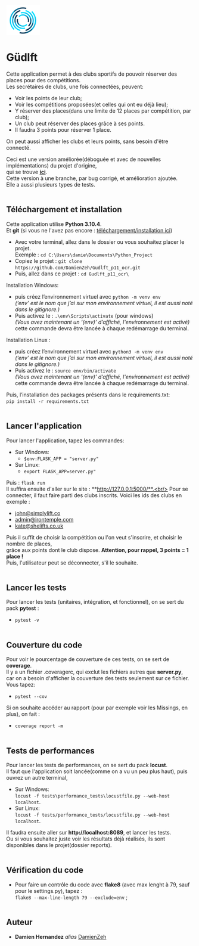 ![Alt text](https://github.com/DamienZeh/Gudlft_p11_ocr/blob/cleaning_and_finalization/logo/logo.png)<br>

# Güdlft

Cette application permet à des clubs sportifs de pouvoir réserver des places pour des compétitions.<br> Les secrétaires de clubs, une fois connectées, peuvent:<br>
- Voir les points de leur club;
- Voir les compétitions proposées(et celles qui ont eu déjà lieu);
- Y réserver des places(dans une limite de 12 places par compétition, par club);
- Un club peut réserver des places grâce à ses points.
- Il faudra 3 points pour réserver 1 place.

On peut aussi afficher les clubs et leurs points, sans besoin d'être connecté.<br>

Ceci est une version améliorée(déboguée et avec de nouvelles implémentations) du projet d'origine, <br>
qui se trouve [**ici**](https://github.com/OpenClassrooms-Student-Center/Python_Testing).<br>
Cette version à une branche, par bug corrigé, et amélioration ajoutée.<br>
Elle a aussi plusieurs types de tests.<br><br>





## Téléchargement et installation 

Cette application utilise **Python 3.10.4**.<br>
Et **git** (si vous ne l'avez pas encore : [téléchargement/installation ici](https://git-scm.com/book/fr/v2/D%C3%A9marrage-rapide-Installation-de-Git))<br>
- Avec votre terminal, allez dans le dossier ou vous souhaitez placer le projet.<br/> 
Exemple : ``cd C:\Users\damie\Documents\Python_Project``
- Copiez le projet : ``git clone https://github.com/DamienZeh/Gudlft_p11_ocr.git``
- Puis, allez dans ce projet : ``cd Gudlft_p11_ocr\``<br/> 

Installation Windows:
- puis créez l’environnement virtuel avec  ``python -m venv env``<br/>
	_(‘env’ est le nom que j’ai sur mon environnement virtuel, il est aussi noté dans le gitignore.)_
- Puis activez le : ``.\env\Scripts\activate`` (pour windows)<br/>
	_(Vous avez maintenant un ‘(env)’ d’affiché, l'environnement est activé)_<br>
cette commande devra être lancée à chaque redémarrage du terminal.<br>

Installation Linux :
- puis créez l’environnement virtuel avec ``python3 -m venv env`` <br/>
	_(‘env’ est le nom que j’ai sur mon environnement virtuel, il est aussi noté dans le gitignore.)_
- Puis activez le : ``source env/bin/activate`` <br/>
	_(Vous avez maintenant un ‘(env)’ d’affiché, l'environnement est activé)_<br>
cette commande devra être lancée à chaque redémarrage du terminal.

Puis, l’installation  des packages présents dans le requirements.txt:<br> ``pip install -r requirements.txt``
<br/><br>


## Lancer l'application
Pour lancer l'application, tapez les commandes:<br/>
- Sur Windows:
	- ``$env:FLASK_APP = "server.py" ``<br/>
- Sur Linux:
	- ``export FLASK_APP=server.py" ``<br/>

Puis :  ``flask run ``<br/>
Il suffira ensuite d'aller sur le site : **http://127.0.0.1:5000/**.<br/>
Pour se connecter, il faut faire parti des clubs inscrits. Voici les ids des clubs en exemple :<br/>
- john@simplylift.co
- admin@irontemple.com
- kate@shelifts.co.uk

Puis il suffit de choisir la compétition ou l'on veut s'inscrire, et choisir le nombre de places,<br/>
grâce aux points dont le club dispose. **Attention, pour rappel, 3 points = 1 place !**<br/>
Puis, l'utilisateur peut se déconnecter, s'il le souhaite.
<br/><br/>


## Lancer les tests
Pour lancer les tests (unitaires, intégration, et fonctionnel), on se sert du pack **pytest** : <br>
- ``pytest -v``<br><br>


## Couverture du code
Pour voir le pourcentage de couverture de ces tests, on se sert de **coverage**.<br>
Il y a un fichier .coveragerc, qui exclut les fichiers autres que **server.py**,<br>
car on a besoin d'afficher la couverture des tests seulement sur ce fichier. Vous tapez: <br>
- ``pytest --cov`` <br>

Si on souhaite accéder au rapport (pour par exemple voir les Missings, en plus), on fait :<br> 
- ``coverage report -m`` <br><br>


## Tests de performances
Pour lancer les tests de performances, on se sert du pack **locust**.<br/>
Il faut que l'application soit lancée(comme on a vu un peu plus haut), puis ouvrez un autre terminal,<br/>
- Sur Windows:<br/>
``locust -f tests\performance_tests\locustfile.py --web-host localhost``.<br/>
- Sur Linux:<br/>
``locust -f tests/performance_tests/locustfile.py --web-host localhost``.<br/>

Il faudra ensuite aller sur **http://localhost:8089**, et lancer les tests.<br/>
Ou si vous souhaitez juste voir les résultats déjà réalisés, ils sont disponibles dans le projet(dossier reports).<br/><br/>

## Vérification du code
- Pour faire un contrôle du code avec **flake8** (avec max lenght à 79, sauf pour le settings.py), tapez :<br/>
``flake8 --max-line-length 79 --exclude=env`` ;<br/><br/>

## Auteur

* **Damien Hernandez** _alias_ [DamienZeh](https://damienhernandez.fr/)








